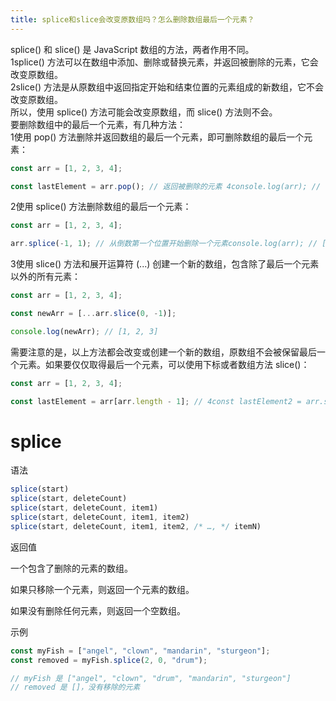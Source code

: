 ```yaml
---
title: splice和slice会改变原数组吗？怎么删除数组最后一个元素？
---
```

splice() 和 slice() 是 JavaScript 数组的方法，两者作用不同。  
1splice() 方法可以在数组中添加、删除或替换元素，并返回被删除的元素，它会改变原数组。  
2slice() 方法是从原数组中返回指定开始和结束位置的元素组成的新数组，它不会改变原数组。  
所以，使用 splice() 方法可能会改变原数组，而 slice() 方法则不会。  
要删除数组中的最后一个元素，有几种方法：  
1使用 pop() 方法删除并返回数组的最后一个元素，即可删除数组的最后一个元素：  

```js
const arr = [1, 2, 3, 4];

const lastElement = arr.pop(); // 返回被删除的元素 4console.log(arr); // [1, 2, 3]
```

  
2使用 splice() 方法删除数组的最后一个元素：  

```js
const arr = [1, 2, 3, 4];

arr.splice(-1, 1); // 从倒数第一个位置开始删除一个元素console.log(arr); // [1, 2, 3]
```
  
3使用 slice() 方法和展开运算符 (...) 创建一个新的数组，包含除了最后一个元素以外的所有元素：  

```js
const arr = [1, 2, 3, 4];

const newArr = [...arr.slice(0, -1)];

console.log(newArr); // [1, 2, 3]
```
  
需要注意的是，以上方法都会改变或创建一个新的数组，原数组不会被保留最后一个元素。如果要仅仅取得最后一个元素，可以使用下标或者数组方法 slice()：  
```js
const arr = [1, 2, 3, 4];

const lastElement = arr[arr.length - 1]; // 4const lastElement2 = arr.slice(-1)[0]; // 4
```

# splice

语法
```js
splice(start)
splice(start, deleteCount)
splice(start, deleteCount, item1)
splice(start, deleteCount, item1, item2)
splice(start, deleteCount, item1, item2, /* …, */ itemN)
```

返回值

一个包含了删除的元素的数组。

如果只移除一个元素，则返回一个元素的数组。

如果没有删除任何元素，则返回一个空数组。

示例
```js
const myFish = ["angel", "clown", "mandarin", "sturgeon"];
const removed = myFish.splice(2, 0, "drum");

// myFish 是 ["angel", "clown", "drum", "mandarin", "sturgeon"]
// removed 是 []，没有移除的元素
```
